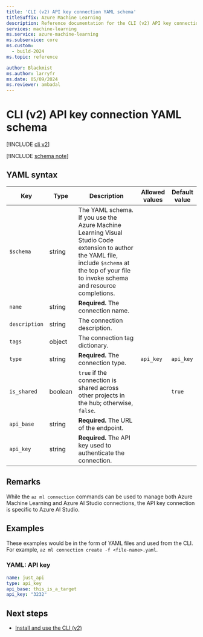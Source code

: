 ```yaml
---
title: 'CLI (v2) API key connection YAML schema'
titleSuffix: Azure Machine Learning
description: Reference documentation for the CLI (v2) API key connections YAML schema.
services: machine-learning
ms.service: azure-machine-learning
ms.subservice: core
ms.custom:
  - build-2024
ms.topic: reference

author: Blackmist
ms.author: larryfr
ms.date: 05/09/2024
ms.reviewer: ambadal
---
```


# CLI (v2) API key connection YAML schema

[!INCLUDE [cli v2](includes/machine-learning-cli-v2.md)]

[!INCLUDE [schema note](includes/machine-learning-preview-old-json-schema-note.md)]

## YAML syntax

| Key | Type | Description | Allowed values | Default value |
| --- | ---- | ----------- | -------------- | ------------- |
| `$schema` | string | The YAML schema. If you use the Azure Machine Learning Visual Studio Code extension to author the YAML file, include `$schema` at the top of your file to invoke schema and resource completions. | | |
| `name` | string | **Required.** The connection name. | | |
| `description` | string | The connection description. | | |
| `tags` | object | The connection tag dictionary. | | |
| `type` | string | **Required.** The connection type. | `api_key` | `api_key` |
| `is_shared` | boolean | `true` if the connection is shared across other projects in the hub; otherwise, `false`. | | `true` |
| `api_base` | string | **Required.** The URL of the endpoint. | | |
| `api_key` | string | **Required.** The API key used to authenticate the connection. | | |

## Remarks

While the `az ml connection` commands can be used to manage both Azure Machine Learning and Azure AI Studio connections, the API key connection is specific to Azure AI Studio.

## Examples

These examples would be in the form of YAML files and used from the CLI. For example, `az ml connection create -f <file-name>.yaml`. 

### YAML: API key

```yml
name: just_api
type: api_key
api_base: this_is_a_target
api_key: "3232"
```

## Next steps

- [Install and use the CLI (v2)](how-to-configure-cli.md)
